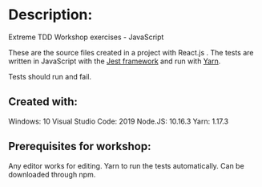 # Description:
Extreme TDD Workshop exercises - JavaScript

These are the source files created in a project with React.js . The tests are written in JavaScript with the [Jest framework](https://jestjs.io/) and run with [Yarn](https://yarnpkg.com/lang/en/docs/install/#windows-stable).

Tests should run and fail.

## Created with:
Windows:            10
Visual Studio Code: 2019
Node.JS:            10.16.3
Yarn:               1.17.3

## Prerequisites for workshop:
Any editor works for editing.
Yarn to run the tests automatically. Can be downloaded through npm.
